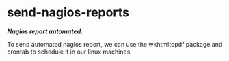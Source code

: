 # send-nagios-reports
<b><i>Nagios report automated.</i></b>

To send automated nagios report, we can use the wkhtmltopdf package and crontab to schedule it in our linux machines. 

